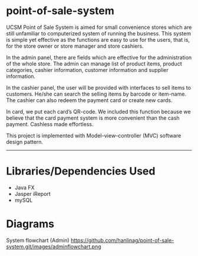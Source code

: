 # point-of-sale-system
UCSM Point of Sale System is aimed for small convenience stores which are still unfamiliar to computerized system of running the business. This system is simple yet effective as the functions are easy to use for the users, that is, for the store owner or store manager and store cashiers.

In the admin panel, there are fields which are effective for the administration of the whole store. The admin can manage list of product items, product categories, cashier information, customer information and supplier information.

In the cashier panel, the user will be provided with interfaces to sell items to customers. He/she can search the selling items by barcode or item-name. The cashier can also redeem the payment card or create new cards.

In card, we put each card’s QR-code. We included this function because we believe that the card payment system is more convenient than the cash payment. Cashless made effortless.

This project is implemented with Model–view–controller (MVC) software design pattern.

<hr>

# Libraries/Dependencies Used
- Java FX
- Jasper iReport
- mySQL 

# Diagrams
System flowchart (Admin)
https://github.com/hanlinag/point-of-sale-system.git/images/adminflowchart.png

